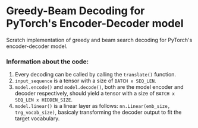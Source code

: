 # Greedy-Beam Decoding for PyTorch's Encoder-Decoder model
Scratch implementation of greedy and beam search decoding for PyTorch's encoder-decoder model.

### Information about the code:

1.  Every decoding can be called by calling the `translate()` function.
2. `input_sequence` is a tensor with a size of `BATCH x SEQ_LEN`.
3. `model.encode()` and `model.decode()`, both are the model encoder and decoder respectively, should yield a tensor with a size of `BATCH x SEQ_LEN x HIDDEN_SIZE`.
4. `model.linear()` is a linear layer as follows: `nn.Linear(emb_size, trg_vocab_size)`, basicaly transforming the decoder output to fit the target vocabulary.
